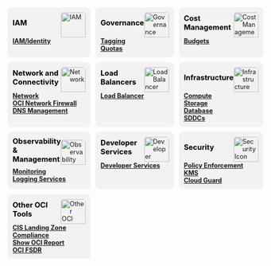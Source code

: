 <!DOCTYPE html>
<html lang="en">
<head> 
    <title>OCI Services Grid</title>
    <style>
        .grid-container {
            display: grid;
            grid-template-columns: repeat(3, 1fr);
            gap: 10px;
            padding: 5px;
        }
        .service-card {
            background-color: #f2f2f2;
            padding: 10px;
            margin-top: 0px;
            border-radius: 8px;
            font-size: 90%;
            transition: transform 0.3s ease;
            display: flex; 
            flex-direction: column; 
        }
        .service-card:hover {
            transform: scale(1.05);
        }
        .card-title {
            display: flex; 
            justify-content: space-between; 
            align-items: center; 
        }
        .card-title h3 {
            color: #000000; 
            font-weight: bold; 
            margin: 0;
            padding-bottom: 8px;
        }
        .description {
            display: none;
            margin-bottom: 20px;
            color: #000000;
            opacity: 0;
            transition: opacity 0.3s ease;
        }
        .service-card p {
            margin: 0;
        }
        .service-card:hover .description {
            display: block;
            opacity: 1;
        }
        img {
            height: 50px; 
            width: 50px; 
            border-radius: 5px 5px 0 0;
        }
    </style>
</head>
<body>
    <div class="grid-container">
        <div class="service-card">
            <div class="card-title">
                <h3>IAM</h3>
                <img src="../images/IAM.png" alt="IAM">
            </div>
            <p><a href="../cd3exceltabs#iamidentity"><b>IAM/Identity</b></a></p>
            <div class="description">
                <p><i>Compartments, Groups, Dynamic Groups, Policies, Users, Network Sources</i></p>
            </div>
        </div>
        <div class="service-card">
            <div class="card-title">
                <h3>Governance</h3>
                <img src="../images/governance.png" alt="Governance"> 
            </div>
            <p><a href="../cd3exceltabs#governance"><b>Tagging</b></a></p>
            <div class="description">
                <p><i>Tags (Namespaces, Tag Keys, Default Tags, Cost Tracking Tags)</i></p>
            </div>
            <p><a href="../cd3exceltabs#governance"><b>Quotas</b></a></p>
            <div class="description">
                <p><i>Quota policies</i></p>
            </div>
        </div>
        <div class="service-card">
            <div class="card-title">
                <h3>Cost Management</h3>
                <img src="../images/cost-management.png" alt="Cost Management"> 
            </div>
            <p><a href="../cd3exceltabs#cost-management"><b>Budgets</b></a></p>
            <div class="description">
                <p><i>Budgets, Budget Alert Rules</i></p>
            </div>
        </div>
        <div class="service-card">
            <div class="card-title">
                <h3>Network and Connectivity</h3>
                <img src="../images/network.png" alt="Network"> 
            </div>
            <p><a href="../cd3exceltabs#network"><b>Network</b></a></p>
            <div class="description">
                <p><i>VCNs, Subnets, VLANs, DRGs, IGWs, NGWs, LPGs, Route Tables, DRG Route, Tables, Security Lists, Network Security Groups, Remote Peering Connections</i></p>
            </div>
            <p><a href="../cd3exceltabs#network-firewall"><b>OCI Network Firewall</b></a></p>
            <div class="description">
                <p><i>OCI Network Firewall and Policy</i></p>
            </div>
            <p><a href="../cd3exceltabs#private-dns"><b>DNS Management</b></a></p>
            <div class="description">
                <p><i>Private DNS - Views, Zones, RRSets/Records and Resolvers</i></p>
            </div>
        </div>
        <div class="service-card">
            <div class="card-title">
                <h3>Load Balancers</h3>
                <img src="../images/loadbalancer.png" alt="Load Balancer"> 
            </div>
            <p><a href="../cd3exceltabs#load-balancer"><b>Load Balancer</b></a></p>
            <div class="description">
                <p><i>Application Load Balancers, Network Load Balancers</i></p>
            </div>
        </div>
        <div class="service-card">
            <div class="card-title">
                <h3>Infrastructure</h3>
                <img src="../images/infrastructure.png" alt="Infrastructure Icon"> 
            </div>
            <p><a href="../cd3exceltabs#compute"><b>Compute</b></a></p>
            <div class="description">
                <p><i>Instances supporting Market Place Images, Remote Exec, Cloud-Init scripts, Dedicated VM Hosts</i></p>
            </div>
            <p><a href="../cd3exceltabs#storage"><b>Storage</b></a></p>
            <div class="description">
                <p><i>FSS, Block and Boot Volumes, Backup Policies, Object Storage Buckets</i></p>
            </div>
            <p><a href="../cd3exceltabs#database"><b>Database</b></a></p>
            <div class="description">
                <p><i>Exa Infra, ExaCS, DB Systems VM and BM, ATP, ADW, MySQL(DB Systems and configurations)</i></p>
            </div>
            <p><a href="../cd3exceltabs#sddcs-tab"><b>SDDCs</b></a></p>
            <div class="description">
                <p><i>Oracle Cloud VMWare Solutions</i></p>
            </div>
        </div>
        <div class="service-card">
            <div class="card-title">
                <h3>Observability & Management</h3>
                <img src="../images/observability.png" alt="Observability Icon"> 
            </div>
            <p><a href="../cd3exceltabs#monitoring-services"><b>Monitoring</b></a></p>
            <div class="description">
                <p><i>Events, Notifications, Alarms, Service Connector Hub (SCH)</i></p>
            </div>
            <p><a href="../cd3exceltabs#logging-services"><b>Logging Services</b></a></p>
            <div class="description">
                <p><i>VCN Flow Logs, LBaaS access and error Logs, OSS Buckets Logs, Firewall Logs, FSS Logs</i></p>
            </div>
        </div>
        <div class="service-card">
            <div class="card-title">
                <h3>Developer Services</h3>
                <img src="../images/developerservices.png" alt="Developer Services Icon"> 
            </div>
            <p><a href="../cd3exceltabs#developer-services"><b>Developer Services</b></a></p>
            <div class="description">
                <p><i>Upload to Resource Manager, Oracle Kubernetes Engine (OKE)</i></p>
            </div>
        </div>
        <div class="service-card">
            <div class="card-title">
                <h3>Security</h3>
                <img src="../images/security.png" alt="Security Icon"> 
            </div>
            <p><a href="opa-integration.md"><b>Policy Enforcement</b></a></p>
            <div class="description">
                <p><i>OPA - Open Policy Agent</i></p>
            </div>
            <p><a href="../cd3exceltabs#security"><b>KMS</b></a></p>
            <div class="description">
                <p><i>Vaults and Keys</i></p>
            </div>
            <p><a href="../cd3exceltabs#security"><b>Cloud Guard</b></a></p>
            <div class="description">
                <p><i>Cloud Guard</i></p>
            </div>
        </div>
        <div class="service-card">
            <div class="card-title">
                <h3>Other OCI Tools</h3>
                <img src="../images/FSDR.png" alt="Other OCI Tools Icon">
            </div>
            <p><a href="../other-oci-tools#cis-compliance-checker-script"><b>CIS Landing Zone Compliance</b></a></p>
            <div class="description">
                <p><i>Download and Execute CIS Compliance Check Script</i></p>
            </div>
            <p><a href="../other-oci-tools#showoci-script"><b>Show OCI Report</b></a></p>
            <div class="description">
                <p><i>Download and Execute showOCI Script</i></p>
            </div>
            <p><a href="../other-oci-tools#oci-fsdr"><b>OCI FSDR</b></a></p>
            <div class="description">
                <p><i>Export and Update DR Plans</i></p>
            </div>
        </div>
    </div>
</body>
</html>
